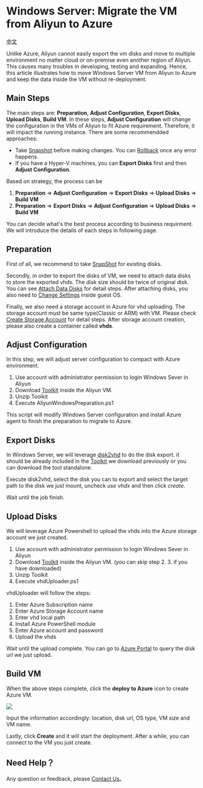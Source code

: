 # Windows Server: Migrate the VM from Aliyun to Azure

[中文](https://github.com/Azure/AliyunMigration/tree/master/WindowsServer)

Unlike Azure, Aliyun cannot easily export the vm disks and move to multiple environment no matter cloud or on-premise even another region of Aliyun. This causes many troubles in developing, testing and expanding. Hence, this article illustrates how to move Windows Server VM from Aliyun to Azure and keep the data inside the VM without re-deployment. 

## Main Steps

The main steps are: __Preparation__, __Adjust Configuration__, __Export Disks__, __Upload Disks__, __Build VM__. In these steps, __Adjust Configuration__ will change the configuration in the VMs of Aliyun to fit Azure requirement. Therefore, it will impact the running instance. There are some recommendded approaches:

* Take [Snapshot](https://help.aliyun.com/document_detail/25455.html?spm=5176.doc25429.6.644.VHJtFD) before making changes. You can [Rollback](https://help.aliyun.com/document_detail/25450.html?spm=5176.doc25455.6.641.S3Z8he) once any error happens.
* If you have a Hyper-V machines, you can __Export Disks__ first and then __Adjust Configuration__.

Based on strategy, the process can be

1. __Preparation__ => __Adjust Configuration__ => __Export Disks__ => __Upload Disks__ => __Build VM__
2. __Preparation__ => __Export Disks__ => __Adjust Configuration__ => __Upload Disks__ => __Build VM__

You can decide what's the best process according to business requirment. We will introduce the details of each steps in following page.

## Preparation

First of all, we recommend to take [SnapShot](https://help.aliyun.com/document_detail/25455.html?spm=5176.doc25429.6.644.VHJtFD) for existing disks.

Secondly, in order to export the disks of VM, we need to attach data disks to store the exported vhds. The disk size should be twice of original disk. You can see [Attach Data Disks](https://help.aliyun.com/document_detail/25446.html?spm=5176.doc25450.6.624.AYaS4Z) for detail steps. After attaching disks, you also need to [Change Settings](https://help.aliyun.com/document_detail/25418.html?spm=5176.doc25446.2.4.pia69h) inside guest OS.

Finally, we also need a storage account in Azure for vhd uploading. The storage account must be same type(Classic or ARM) with VM. Please check [Create Storage Account](https://docs.microsoft.com/en-us/azure/storage/storage-create-storage-account) for detail steps. After storage account creation, please also create a container called __vhds__.


## Adjust Configuration

In this step, we will adjust server configuration to compact with Azure environment.

1. Use account with administrator permission to login Windows Sever in Aliyun
2. Download [Toolkit](https://aliyunmigration.blob.core.chinacloudapi.cn/packages/AliyunWindowsTool.zip) inside the Aliyun VM.
3. Unzip Toolkit
4. Execute AliyunWindowsPreparation.ps1

This script will modify Windows Server configuration and install Azure agent to finish the preparation to migrate to Azure.

## Export Disks

In Windows Server, we will leverage [disk2vhd](https://technet.microsoft.com/en-us/sysinternals/ee656415.aspx) to do the disk export. it should be already included in the [Toolkit](https://aliyunmigration.blob.core.chinacloudapi.cn/packages/AliyunWindowsTool.zip) we download previously or you can download the tool standalone.

Execute disk2vhd, select the disk you can to export and select the target path to the disk we just mount, uncheck _use vhdx_ and then click _create_.

Wait until the job finish.

## Upload Disks

We will leverage Azure Powershell to upload the vhds into the Azure storage account we just created.

1. Use account with administrator permission to login Windows Sever in Aliyun
2. Download [Toolkit](https://aliyunmigration.blob.core.chinacloudapi.cn/packages/AliyunWindowsTool.zip) inside the Aliyun VM. (you can skip step 2. 3. if you have downloaded)
3. Unzip Toolkit
4. Execute vhdUploader.ps1

vhdUploader will follow the steps:

1. Enter Azure Subscription name
2. Enter Azure Storage Account name
3. Enter vhd local path
3. Install Azure PowerShell module
4. Enter Azure account and password
5. Upload the vhds

Wait until the upload complete. You can go to [Azure Portal](portal.azure.cn) to query the disk url we just upload.

## Build VM

When the above steps complete, click the __deploy to Azure__ icon to create Azure VM.

<a href="https://portal.azure.cn/#create/Microsoft.Template/uri/https%3A%2F%2Fraw.githubusercontent.com%2FAzure%2FAliyunMigration%2Fmaster%2FARMTemplateRepos%2FcreateVmFromCustomVhd.json" target="_blank">
    <img src="http://azuredeploy.net/deploybutton.png"/>
</a>

Input the information accordingly: location, disk url, OS type, VM size and VM name. 

Lastly, click __Create__ and it will start the deployment. After a while, you can connect to the VM you just create.


## Need Help？

Any question or feedback, please [Contact Us](mailto:amcteam@microsoft.com)。
